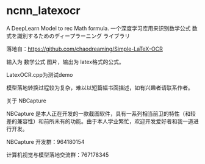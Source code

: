 # ncnn_latexocr
A DeepLearn Model to rec Math formula.  一个深度学习库用来识别数学公式 数式を識別するためのディープラーニング ライブラリ

落地自：https://github.com/chaodreaming/Simple-LaTeX-OCR

输入为 数学公式 图片，输出为 latex格式的公式。

LatexOCR.cpp为测试demo

模型落地转换过程较为复杂，难以以短篇幅书面描述，如有兴趣者请联系作者。

关于 NBCapture

NBCapture 是本人正在开发的一款截图软件，具有一系列相当前卫的特性（和较差的兼容性）和前所未有的功能。由于本人学业繁忙，欢迎开发爱好者和我一道进行开发。

NBCapture 开发群：964180154

计算机视觉与模型落地交流群：767178345
